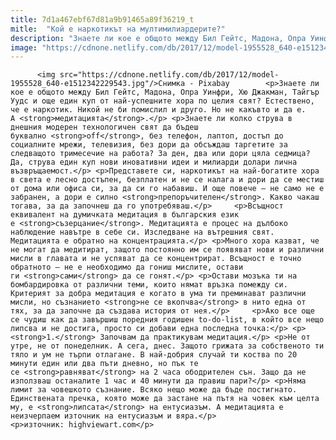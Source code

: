 ```yaml
---
title: 7d1a467ebf67d81a9b91465a89f36219_t
mitle:  "Кой е наркотикът на мултимилиардерите?"
description: "Знаете ли кое е общото между Бил Гейтс, Мадона, Опра Уинфри, Хю Джакман, Тайгър Уудс и още един куп от най-успешните хора по целия свят? Естествено, че е наркотик. Никой не би помислил и друго. Но не какъвто и да е. А медитацията. Знаете ли колко струва в днешния модерен технологичен свят да бъдеш буквално off, без …"
image: "https://cdnone.netlify.com/db/2017/12/model-1955528_640-e1512342229543.jpg"
---
```


          <img src="https://cdnone.netlify.com/db/2017/12/model-1955528_640-e1512342229543.jpg"/>Снимка - Pixabay        <p>Знаете ли кое е общото между Бил Гейтс, Мадона, Опра Уинфри, Хю Джакман, Тайгър Уудс и още един куп от най-успешните хора по целия свят? Естествено, че е наркотик. Никой не би помислил и друго. Но не какъвто и да е. А <strong>медитацията</strong>.</p> <p>Знаете ли колко струва в днешния модерен технологичен свят да бъдеш буквално <strong>off</strong>, без телефон, лаптоп, достъп до социалните мрежи, телевизия, без дори да обсъждаш таргетите за следващото тримесечие на работа? За ден, два или дори цяла седмица? Да, струва един куп нови иновативни идеи и милиарди долари лична възвръщаемост.</p> <p>Представете си, наркотикът на най-богатите хора в света е лесно достъпен, безплатен и не се налага и дори да се местиш от дома или офиса си, за да си го набавиш. И още повече – не само не е забранен, а дори е силно <strong>препоръчителен</strong>. Какво чакаш тогава, за да започнеш да го употребяваш.</p>     <p>Всъщност еквивалент на думичката медитация в българския език е <strong>съзерцание</strong>. Медитацията е процес на дълбоко наблюдение навътре в себе си. Изследване на вътрешния свят. Медитацията е обратно на концентрацията.</p> <p>Много хора казват, че не могат да медитират, защото постоянно им се появяват нови и различни мисли в главата и не успяват да се концентрират. Всъщност е точно обратното – не е необходимо да гониш мислите, остави ги <strong>сами</strong> да се гонят.</p> <p>Остави мозъка ти на бомбардировка от различни теми, които нямат връзка помежду си. Критерият за добра медитация е когато в ума ти преминават различни мисли, но съзнанието <strong>не се вкопчва</strong> в нито една от тях, за да започне да създава история от нея.</p>     <p>Ако все още се чудиш как да завършиш поредния годишен to-do-list, в който все нещо липсва и не достига, просто си добави една последна точка:</p> <p><strong>1.</strong> Започвам да практикувам медитация.</p> <p>Не от утре, не от понеделник. А сега, днес. Защото грижата за собственото ти тяло и ум не търпи отлагане. В най-добрия случай ти коства по 20 минути един или два пъти дневно, но пък те се <strong>равняват</strong> на 2 часа ободрителен сън. Защо да не използваш останалите 1 час и 40 минути да правиш пари?</p> <p>Няма лимит за човешкото съзнание. Всяко нещо може да бъде постигнато. Единствената пречка, която може да застане на пътя на човек към целта му, е <strong>липсата</strong> на ентусиазъм. А медитацията е неизчерпаем източник на ентусиазъм и вяра.</p> <p>източник: highviewart.com</p>        